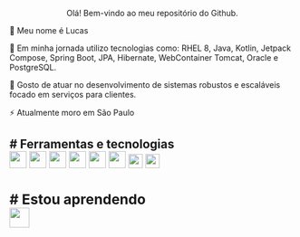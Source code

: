 <p align="center"> Olá! Bem-vindo ao meu repositório do Github.
          
<p>👋 Meu nome é Lucas

<p>🔭 Em minha jornada utilizo tecnologias como: RHEL 8, Java, Kotlin, Jetpack Compose, Spring Boot, JPA, Hibernate, WebContainer Tomcat, Oracle e PostgreSQL.     
          
<p>🤔 Gosto de atuar no desenvolvimento de sistemas robustos e escaláveis focado em serviços para clientes.

<p>⚡ Atualmente moro em São Paulo
          
<h2># Ferramentas e tecnologias
<div style="display"flex;">          
<img style="width: 30px; height: 30px;" src="https://cdn.jsdelivr.net/gh/devicons/devicon/icons/redhat/redhat-original.svg" />          
<img style="width: 30px; height: 30px;" src="https://cdn.jsdelivr.net/gh/devicons/devicon/icons/debian/debian-original.svg" />
<img style="width: 30px; height: 30px;" src="https://cdn.jsdelivr.net/gh/devicons/devicon/icons/bash/bash-original.svg" />
<img style="width: 30px; height: 30px;" src="https://cdn.jsdelivr.net/gh/devicons/devicon/icons/git/git-original.svg" />          
<img style="width: 30px; height: 30px;" src="https://cdn.jsdelivr.net/gh/devicons/devicon/icons/java/java-original.svg" />
<img style="width: 30px; height: 30px;" src="https://cdn.jsdelivr.net/gh/devicons/devicon@latest/icons/kotlin/kotlin-original.svg" />
<img style="width: 25px; height: 25px;" src="https://cdn.jsdelivr.net/gh/devicons/devicon/icons/spring/spring-original.svg" />
<img style="width: 25px; height: 25px;" src="https://cdn.jsdelivr.net/gh/devicons/devicon/icons/postgresql/postgresql-original.svg" />
  
<div/>          

          
<h3># Estou aprendendo
<div display"flex">
   
<img style="width: 35px; height: 35px;" src="https://cdn.jsdelivr.net/gh/devicons/devicon/icons/amazonwebservices/amazonwebservices-plain-wordmark.svg" />   

<div/>
<div/>
    
